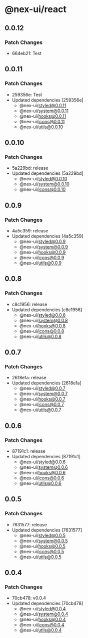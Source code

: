 # @nex-ui/react

## 0.0.12

### Patch Changes

- 664eb21: Test

## 0.0.11

### Patch Changes

- 259356e: Test
- Updated dependencies [259356e]
  - @nex-ui/styled@0.0.11
  - @nex-ui/system@0.0.11
  - @nex-ui/hooks@0.0.11
  - @nex-ui/icons@0.0.11
  - @nex-ui/utils@0.0.10

## 0.0.10

### Patch Changes

- 5a229bd: release
- Updated dependencies [5a229bd]
  - @nex-ui/styled@0.0.10
  - @nex-ui/system@0.0.10
  - @nex-ui/icons@0.0.10

## 0.0.9

### Patch Changes

- 4a5c359: release
- Updated dependencies [4a5c359]
  - @nex-ui/styled@0.0.9
  - @nex-ui/system@0.0.9
  - @nex-ui/hooks@0.0.9
  - @nex-ui/icons@0.0.9
  - @nex-ui/utils@0.0.9

## 0.0.8

### Patch Changes

- c8c1956: release
- Updated dependencies [c8c1956]
  - @nex-ui/styled@0.0.8
  - @nex-ui/system@0.0.8
  - @nex-ui/hooks@0.0.8
  - @nex-ui/icons@0.0.8
  - @nex-ui/utils@0.0.8

## 0.0.7

### Patch Changes

- 2618e1a: release
- Updated dependencies [2618e1a]
  - @nex-ui/styled@0.0.7
  - @nex-ui/system@0.0.7
  - @nex-ui/hooks@0.0.7
  - @nex-ui/icons@0.0.7
  - @nex-ui/utils@0.0.7

## 0.0.6

### Patch Changes

- 87191c1: release
- Updated dependencies [87191c1]
  - @nex-ui/styled@0.0.6
  - @nex-ui/system@0.0.6
  - @nex-ui/hooks@0.0.6
  - @nex-ui/icons@0.0.6
  - @nex-ui/utils@0.0.6

## 0.0.5

### Patch Changes

- 7631577: release
- Updated dependencies [7631577]
  - @nex-ui/styled@0.0.5
  - @nex-ui/system@0.0.5
  - @nex-ui/hooks@0.0.5
  - @nex-ui/icons@0.0.5
  - @nex-ui/utils@0.0.5

## 0.0.4

### Patch Changes

- 70cb478: v0.0.4
- Updated dependencies [70cb478]
  - @nex-ui/styled@0.0.4
  - @nex-ui/system@0.0.4
  - @nex-ui/hooks@0.0.4
  - @nex-ui/icons@0.0.4
  - @nex-ui/utils@0.0.4
